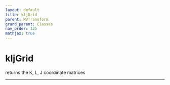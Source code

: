 ```yaml
---
layout: default
title: kljGrid
parent: WVTransform
grand_parent: Classes
nav_order: 125
mathjax: true
---
```


#  kljGrid

returns the K, L, J coordinate matrices


---

